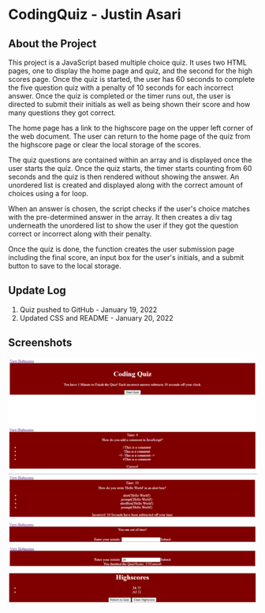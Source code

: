 # CodingQuiz - Justin Asari

## About the Project
This project is a JavaScript based multiple choice quiz. It uses two HTML pages, one to display the home page and quiz, and the second for the high scores page. Once the quiz is started, the user has 60 seconds to complete the five question quiz with a penalty of 10 seconds for each incorrect answer. Once the quiz is completed or the timer runs out, the user is directed to submit their initials as well as being shown their score and how many questions they got correct.

The home page has a link to the highscore page on the upper left corner of the web document. The user can return to the home page of the quiz from the highscore page or clear the local storage of the scores. 

The quiz questions are contained within an array and is displayed once the user starts the quiz. Once the quiz starts, the timer starts counting from 60 seconds and the quiz is then rendered without showing the answer. An unordered list is created and displayed along with the correct amount of choices using a for loop. 

When an answer is chosen, the script checks if the user's choice matches with the pre-determined answer in the array. It then creates a div tag underneath the unordered list to show the user if they got the question correct or incorrect along with their penalty.

Once the quiz is done, the function creates the user submission page including the final score, an input box for the user's initials, and a submit button to save to the local storage. 

## Update Log
1. Quiz pushed to GitHub - January 19, 2022
2. Updated CSS and README - January 20, 2022

## Screenshots
![Home](./assets/imgs/Home.png)
![Correct](./assets/imgs/Correct.png)
![Incorrect](./assets/imgs/Incorrect.png)
![NoTimeLeft](./assets/imgs/NoTimeLeft.png)
![Complete](./assets/imgs/Complete.png)
![Highscore](./assets/imgs/Highscore.png)
